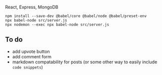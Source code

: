 React, Express, MongoDB

`npm install --save-dev @babel/core @babel/node @babel/preset-env`  
`npx babel-node src/server.js`    
`npx nodemon --exec npx babel-node src/server.js`

## To do

* add upvote button
* add comment form
* markdown compatability for posts (or some other way to easily include `code snippets`)


